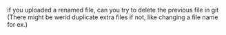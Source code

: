 if you uploaded a renamed file, can you try to delete the previous file in git
(There might be werid duplicate extra files if not, like changing a file name for ex.)
